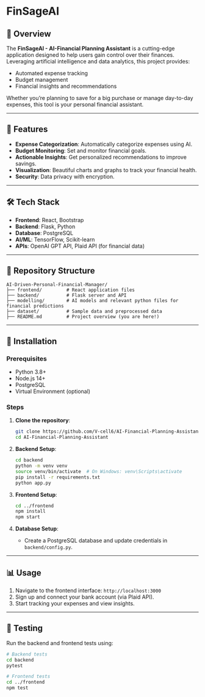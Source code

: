 # FinSageAI

## 🚀 Overview

The **FinSageAI - AI-Financial Planning Assistant** is a cutting-edge application designed to help users gain control over their finances. Leveraging artificial intelligence and data analytics, this project provides:

- Automated expense tracking
- Budget management
- Financial insights and recommendations

Whether you’re planning to save for a big purchase or manage day-to-day expenses, this tool is your personal financial assistant.

---

## 🎯 Features

- **Expense Categorization**: Automatically categorize expenses using AI.
- **Budget Monitoring**: Set and monitor financial goals.
- **Actionable Insights**: Get personalized recommendations to improve savings.
- **Visualization**: Beautiful charts and graphs to track your financial health.
- **Security**: Data privacy with encryption.

---

## 🛠️ Tech Stack

- **Frontend**: React, Bootstrap
- **Backend**: Flask, Python
- **Database**: PostgreSQL
- **AI/ML**: TensorFlow, Scikit-learn
- **APIs**: OpenAI GPT API, Plaid API (for financial data)

---

## 📂 Repository Structure

```plaintext
AI-Driven-Personal-Financial-Manager/
├── frontend/         # React application files
├── backend/          # Flask server and API
├── modelling/        # AI models and relevant python files for financial predictions
├── dataset/          # Sample data and preprocessed data
├── README.md         # Project overview (you are here!)
```

---

## 🚀 Installation

### Prerequisites

- Python 3.8+
- Node.js 14+
- PostgreSQL
- Virtual Environment (optional)

### Steps

1. **Clone the repository**:

   ```bash
   git clone https://github.com/V-cell6/AI-Financial-Planning-Assistant.git
   cd AI-Financial-Planning-Assistant
   ```

2. **Backend Setup**:

   ```bash
   cd backend
   python -m venv venv
   source venv/bin/activate  # On Windows: venv\Scripts\activate
   pip install -r requirements.txt
   python app.py
   ```

3. **Frontend Setup**:

   ```bash
   cd ../frontend
   npm install
   npm start
   ```

4. **Database Setup**:

   - Create a PostgreSQL database and update credentials in `backend/config.py`.

---

## 📊 Usage

1. Navigate to the frontend interface: `http://localhost:3000`
2. Sign up and connect your bank account (via Plaid API).
3. Start tracking your expenses and view insights.

---

## 🧪 Testing

Run the backend and frontend tests using:

```bash
# Backend tests
cd backend
pytest

# Frontend tests
cd ../frontend
npm test
```




